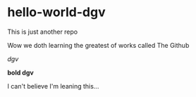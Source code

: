 # hello-world-dgv
This is just another repo

Wow we doth learning the greatest of works called The Github

*dgv*

**bold dgv**

I can't believe I'm leaning this...
